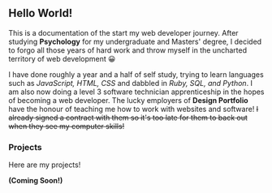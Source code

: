 ## Hello World!

This is a documentation of the start my web developer journey. After studying **Psychology** for my undergraduate and Masters' degree, I decided to forgo all those years of hard work and throw myself in the uncharted territory of web development 😀

I have done roughly a year and a half of self study, trying to learn languages such as _JavaScript, HTML, CSS_ and dabbled in _Ruby, SQL, and Python_. I am also now doing a level 3 software technician apprenticeship in the hopes of becoming a web developer. The lucky employers of **Design Portfolio** have the honour of teaching me how to work with websites and software! ~~I already signed a contract with them so it's too late for them to back out when they see my computer skills!~~

### Projects

Here are my projects!

**(Coming Soon!)**

